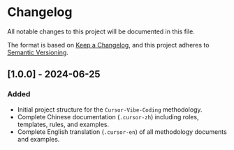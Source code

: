 # Changelog

All notable changes to this project will be documented in this file.

The format is based on [Keep a Changelog](https://keepachangelog.com/en/1.0.0/),
and this project adheres to [Semantic Versioning](https://semver.org/spec/v2.0.0.html).

## [1.0.0] - 2024-06-25

### Added

-   Initial project structure for the `Cursor-Vibe-Coding` methodology.
-   Complete Chinese documentation (`.cursor-zh`) including roles, templates, rules, and examples.
-   Complete English translation (`.cursor-en`) of all methodology documents and examples.